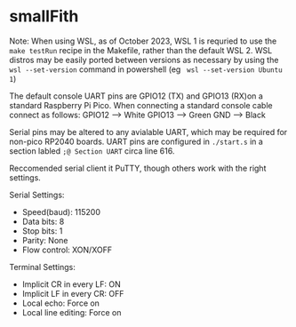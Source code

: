 # smallFith

Note: When using WSL, as of October 2023, WSL 1 is requried to use the `make testRun` recipe in the Makefile, rather than the default WSL 2.
WSL distros may be easily ported between versions as necessary by using the `wsl --set-version` command in powershell (eg ` wsl --set-version Ubuntu 1`)

The default console UART pins are GPIO12 (TX) and GPIO13 (RX)on a standard Raspberry Pi Pico.  When connecting a standard console cable connect as follows:
GPIO12 --> White
GPIO13 --> Green
GND    --> Black

Serial pins may be altered to any avialable UART, which may be required for non-pico RP2040 boards.  UART pins are configured in `./start.s` in a section labled `;@ Section UART` circa line 616.

Reccomended serial client it PuTTY, though others work with the right settings.

Serial Settings:
- Speed(baud):  115200
- Data bits:    8
- Stop bits:    1
- Parity:       None
- Flow control: XON/XOFF

Terminal Settings:
- Implicit CR in every LF:  ON
- Implicit LF in every CR:  OFF
- Local echo: Force on
- Local line editing:  Force on
